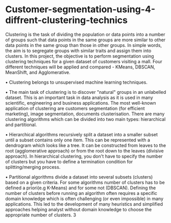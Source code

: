# Customer-segmentation-using-4-diffrent-clustering-technics
Clustering is the task of dividing the population or data points into a number of groups such that data points in the same groups are more similar to other data points in the same group than those in other groups. In simple words, the aim is to segregate groups with similar traits and assign them into clusters. In this project, the objective is to perform segmentation using clustering techniques for a given dataset of customers visiting a mall. 
Four different techniques will be applied and compared - KMeans, DBSCAN, MeanShift, and Agglomerative. 


• Clustering belongs to unsupervised machine learning techniques. 

• The main task of clustering is to discover "natural" groups in an unlabelled dataset. This is an
important task in data analysis as it is used in many scientific, engineering and business applications. The most well-known application of clustering are customers segmentation (for efficient marketing), image segmentation, documents clusterisation. There are many clustering algorithms which can be divided into two main types: hierarchical and partitional.

• Hierarchical algorithms recursively split a dataset into a smaller subset until a subset contains only one item. This can be represented with a dendrogram which looks like a tree. It can be constructed from leaves to the root (agglomerative approach) or from the root down to the leaves (divisive approach). In hierarchical clustering, you don't have to specify the number of clusters but you have to define a termination condition for splitting/merging process.

• Partitional algorithms divide a dataset into several subsets (clusters) based on a given criteria. For some algorithms number of clusters has to be defined a priori(e.g K-Means) and for some not (DBSCAN). Defining the number of clusters before running an algorithm often requires a specific domain knowledge which is often challenging (or even impossible) in many applications. This led to the development of many heuristics and simplified approaches helping analyst without domain knowledge to choose the appropriate number of clusters.
3

